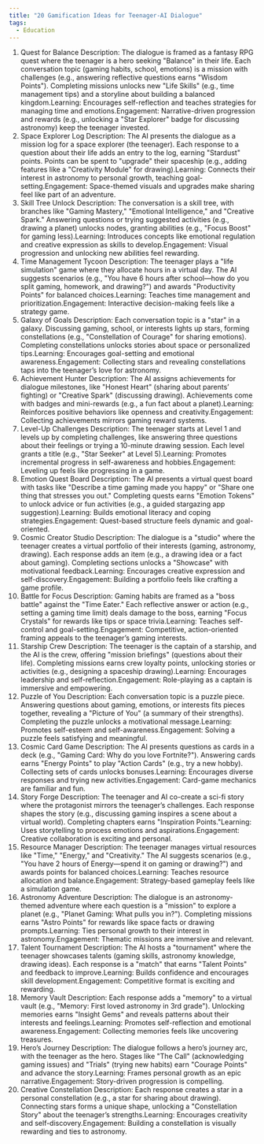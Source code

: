 ```yaml
---
title: "20 Gamification Ideas for Teenager-AI Dialogue"
tags:
  - Education
---
```


1. Quest for Balance
Description: The dialogue is framed as a fantasy RPG quest where the teenager is a hero seeking "Balance" in their life. Each conversation topic (gaming habits, school, emotions) is a mission with challenges (e.g., answering reflective questions earns "Wisdom Points"). Completing missions unlocks new "Life Skills" (e.g., time management tips) and a storyline about building a balanced kingdom.Learning: Encourages self-reflection and teaches strategies for managing time and emotions.Engagement: Narrative-driven progression and rewards (e.g., unlocking a "Star Explorer" badge for discussing astronomy) keep the teenager invested.
2. Space Explorer Log
Description: The AI presents the dialogue as a mission log for a space explorer (the teenager). Each response to a question about their life adds an entry to the log, earning "Stardust" points. Points can be spent to "upgrade" their spaceship (e.g., adding features like a "Creativity Module" for drawing).Learning: Connects their interest in astronomy to personal growth, teaching goal-setting.Engagement: Space-themed visuals and upgrades make sharing feel like part of an adventure.
3. Skill Tree Unlock
Description: The conversation is a skill tree, with branches like "Gaming Mastery," "Emotional Intelligence," and "Creative Spark." Answering questions or trying suggested activities (e.g., drawing a planet) unlocks nodes, granting abilities (e.g., "Focus Boost" for gaming less).Learning: Introduces concepts like emotional regulation and creative expression as skills to develop.Engagement: Visual progression and unlocking new abilities feel rewarding.
4. Time Management Tycoon
Description: The teenager plays a "life simulation" game where they allocate hours in a virtual day. The AI suggests scenarios (e.g., "You have 6 hours after school—how do you split gaming, homework, and drawing?") and awards "Productivity Points" for balanced choices.Learning: Teaches time management and prioritization.Engagement: Interactive decision-making feels like a strategy game.
5. Galaxy of Goals
Description: Each conversation topic is a "star" in a galaxy. Discussing gaming, school, or interests lights up stars, forming constellations (e.g., "Constellation of Courage" for sharing emotions). Completing constellations unlocks stories about space or personalized tips.Learning: Encourages goal-setting and emotional awareness.Engagement: Collecting stars and revealing constellations taps into the teenager’s love for astronomy.
6. Achievement Hunter
Description: The AI assigns achievements for dialogue milestones, like "Honest Heart" (sharing about parents’ fighting) or "Creative Spark" (discussing drawing). Achievements come with badges and mini-rewards (e.g., a fun fact about a planet).Learning: Reinforces positive behaviors like openness and creativity.Engagement: Collecting achievements mirrors gaming reward systems.
7. Level-Up Challenges
Description: The teenager starts at Level 1 and levels up by completing challenges, like answering three questions about their feelings or trying a 10-minute drawing session. Each level grants a title (e.g., "Star Seeker" at Level 5).Learning: Promotes incremental progress in self-awareness and hobbies.Engagement: Leveling up feels like progressing in a game.
8. Emotion Quest Board
Description: The AI presents a virtual quest board with tasks like "Describe a time gaming made you happy" or "Share one thing that stresses you out." Completing quests earns "Emotion Tokens" to unlock advice or fun activities (e.g., a guided stargazing app suggestion).Learning: Builds emotional literacy and coping strategies.Engagement: Quest-based structure feels dynamic and goal-oriented.
9. Cosmic Creator Studio
Description: The dialogue is a "studio" where the teenager creates a virtual portfolio of their interests (gaming, astronomy, drawing). Each response adds an item (e.g., a drawing idea or a fact about gaming). Completing sections unlocks a "Showcase" with motivational feedback.Learning: Encourages creative expression and self-discovery.Engagement: Building a portfolio feels like crafting a game profile.
10. Battle for Focus
Description: Gaming habits are framed as a "boss battle" against the "Time Eater." Each reflective answer or action (e.g., setting a gaming time limit) deals damage to the boss, earning "Focus Crystals" for rewards like tips or space trivia.Learning: Teaches self-control and goal-setting.Engagement: Competitive, action-oriented framing appeals to the teenager’s gaming interests.
11. Starship Crew
Description: The teenager is the captain of a starship, and the AI is the crew, offering "mission briefings" (questions about their life). Completing missions earns crew loyalty points, unlocking stories or activities (e.g., designing a spaceship drawing).Learning: Encourages leadership and self-reflection.Engagement: Role-playing as a captain is immersive and empowering.
12. Puzzle of You
Description: Each conversation topic is a puzzle piece. Answering questions about gaming, emotions, or interests fits pieces together, revealing a "Picture of You" (a summary of their strengths). Completing the puzzle unlocks a motivational message.Learning: Promotes self-esteem and self-awareness.Engagement: Solving a puzzle feels satisfying and meaningful.
13. Cosmic Card Game
Description: The AI presents questions as cards in a deck (e.g., "Gaming Card: Why do you love Fortnite?"). Answering cards earns "Energy Points" to play "Action Cards" (e.g., try a new hobby). Collecting sets of cards unlocks bonuses.Learning: Encourages diverse responses and trying new activities.Engagement: Card-game mechanics are familiar and fun.
14. Story Forge
Description: The teenager and AI co-create a sci-fi story where the protagonist mirrors the teenager’s challenges. Each response shapes the story (e.g., discussing gaming inspires a scene about a virtual world). Completing chapters earns "Inspiration Points."Learning: Uses storytelling to process emotions and aspirations.Engagement: Creative collaboration is exciting and personal.
15. Resource Manager
Description: The teenager manages virtual resources like "Time," "Energy," and "Creativity." The AI suggests scenarios (e.g., "You have 2 hours of Energy—spend it on gaming or drawing?") and awards points for balanced choices.Learning: Teaches resource allocation and balance.Engagement: Strategy-based gameplay feels like a simulation game.
16. Astronomy Adventure
Description: The dialogue is an astronomy-themed adventure where each question is a "mission" to explore a planet (e.g., "Planet Gaming: What pulls you in?"). Completing missions earns "Astro Points" for rewards like space facts or drawing prompts.Learning: Ties personal growth to their interest in astronomy.Engagement: Thematic missions are immersive and relevant.
17. Talent Tournament
Description: The AI hosts a "tournament" where the teenager showcases talents (gaming skills, astronomy knowledge, drawing ideas). Each response is a "match" that earns "Talent Points" and feedback to improve.Learning: Builds confidence and encourages skill development.Engagement: Competitive format is exciting and rewarding.
18. Memory Vault
Description: Each response adds a "memory" to a virtual vault (e.g., "Memory: First loved astronomy in 3rd grade"). Unlocking memories earns "Insight Gems" and reveals patterns about their interests and feelings.Learning: Promotes self-reflection and emotional awareness.Engagement: Collecting memories feels like uncovering treasures.
19. Hero’s Journey
Description: The dialogue follows a hero’s journey arc, with the teenager as the hero. Stages like "The Call" (acknowledging gaming issues) and "Trials" (trying new habits) earn "Courage Points" and advance the story.Learning: Frames personal growth as an epic narrative.Engagement: Story-driven progression is compelling.
20. Creative Constellation
Description: Each response creates a star in a personal constellation (e.g., a star for sharing about drawing). Connecting stars forms a unique shape, unlocking a "Constellation Story" about the teenager’s strengths.Learning: Encourages creativity and self-discovery.Engagement: Building a constellation is visually rewarding and ties to astronomy.

